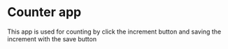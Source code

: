 # Counter app
This app is used for counting by click the increment button and saving the increment with the save button